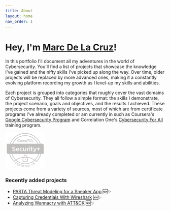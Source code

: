 ```yaml
---
title: About
layout: home
nav_order: 1
---
```

# Hey, I'm <a href="https://www.linkedin.com/in/marcdlc/" target="_blank">Marc De La Cruz</a>!
 In this portfolio I'll document all my adventures in the world of Cybersecurity. You'll find a list of projects that showcase the knowledge I've gained and the nifty skills I've picked up along the way. Over time, older projects will be replaced by more advanced ones, making it a constantly evolving platform recording my growth as I level-up my skills and abilities.

Each project is grouped into categories that roughly cover the vast domains of Cybersecurity. They all follow a simple format: the skills I demonstrate, the project scenario, goals and objectives, and the results I achieved. These projects come from a variety of sources, most of which are from certificate programs I've already completed or am currently in such as Coursera's <a href="https://www.credly.com/badges/2dd1e480-11bc-4096-ad6f-8760fb1b0fb4/public_url" target="_blank">Google Cybersecurity Program</a> and Correlation One's <a href="https://www.correlation-one.com/cybersecurity" target="_blank">Cybersecurity For All</a> training program. 

<a href="https://www.credly.com/badges/1800b82f-7099-4fe1-8b44-832154f733ea/public_url" target="_blank"><img src="assets/images/sec+_logo.png"></a>

### Recently added projects 
- [PASTA Threat Modeling for a Sneaker App](/pasta_shoeapp) 🆕✨
- [Capturing Credentials With Wireshark](/wireshark1) 🆕✨
- [Analyzing Wannacry with ATT&CK](/wannacry) 🆕✨
